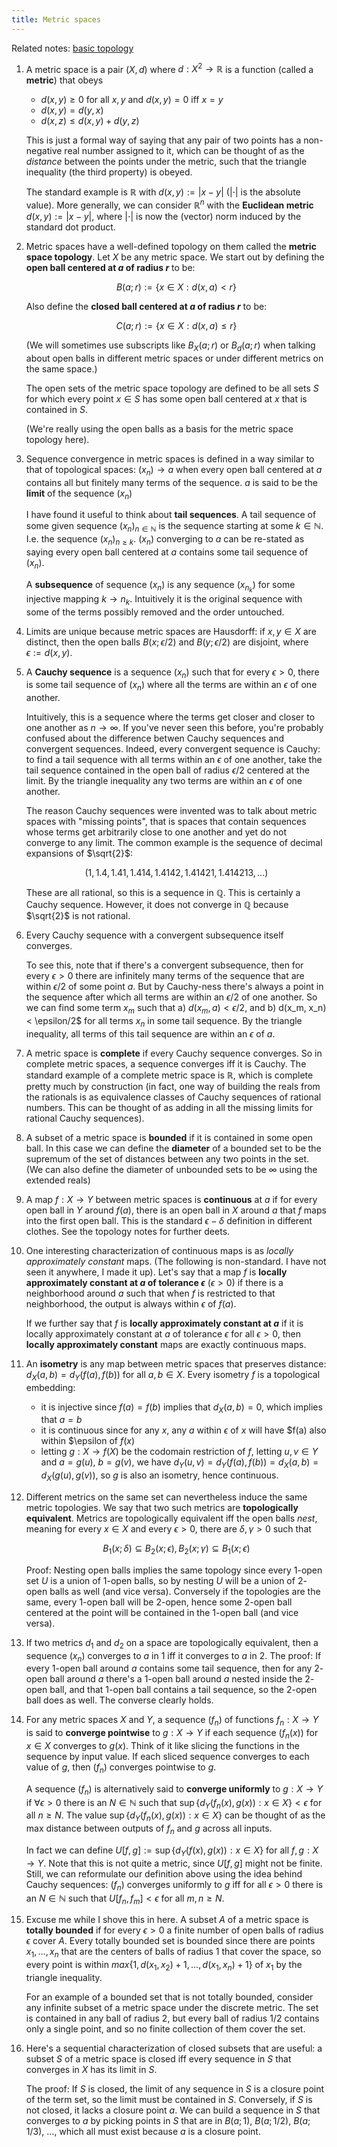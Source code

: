 ```yaml
---
title: Metric spaces
---
```

Related notes: [basic topology](basic_topology.html)

1. A metric space is a pair $(X, d)$ where $d: X^2 \to \mathbb{R}$ is a function (called a **metric**) that obeys

     - $d(x,y) \geq 0$ for all $x,y$ and $d(x, y) = 0$ iff $x = y$
     - $d(x, y) = d(y,x)$
     - $d(x, z) \leq d(x,y) + d(y,z)$

    This is just a formal way of saying that any pair of two points has a non-negative real number assigned to it, which can be thought of as the *distance* between the points under the metric, such that the triangle inequality (the third property) is obeyed.

    The standard example is $\mathbb{R}$ with $d(x,y) := |x - y|$ ($| \cdot |$ is the absolute value). More generally, we can consider $\mathbb{R}^n$ with the **Euclidean metric** $d(x, y) := |x - y|$, where $| \cdot |$ is now the (vector) norm induced by the standard dot product.

2. Metric spaces have a well-defined topology on them called the **metric space topology**. Let $X$ be any metric space. We start out by defining the **open ball centered at $a$ of radius $r$** to be:

    $$B(a; r) := \{ x \in X : d(x, a) < r\}$$

    Also define the **closed ball centered at $a$ of radius $r$** to be:
    
    $$C(a; r) := \{ x \in X : d(x, a) \leq r\}$$

    (We will sometimes use subscripts like $B_X(a; r)$ or $B_d(a; r)$ when talking about open balls in different metric spaces or under different metrics on the same space.)

    The open sets of the metric space topology are defined to be all sets $S$ for which every point $x \in S$ has some open ball centered at $x$ that is contained in $S$.

    (We're really using the open balls as a basis for the metric space topology here).


3. Sequence convergence in metric spaces is defined in a way similar to that of topological spaces: $(x_n) \to a$ when every open ball centered at $a$ contains all but finitely many terms of the sequence. $a$ is said to be the **limit** of the sequence $(x_n)$

    I have found it useful to think about **tail sequences**. A tail sequence of some given sequence $(x_n)_{n \in \mathbb{N}}$ is the sequence starting at some $k \in \mathbb{N}$. I.e. the sequence $(x_n)_{n \geq k}$. $(x_n)$ converging to $a$ can be re-stated as saying every open ball centered at $a$ contains some tail sequence of $(x_n)$.

    A **subsequence** of sequence $(x_n)$ is any sequence $(x_{n_k})$ for some injective mapping $k \to n_k$. Intuitively it is the original sequence with some of the terms possibly removed and the order untouched.

4. Limits are unique because metric spaces are Hausdorff: if $x, y \in X$ are distinct, then the open balls $B(x; \epsilon / 2)$ and $B(y; \epsilon / 2)$ are disjoint, where $\epsilon := d(x, y)$.

5. A **Cauchy sequence** is a sequence $(x_n)$ such that for every $\epsilon > 0$, there is some tail sequence of $(x_n)$ where all the terms are within an $\epsilon$ of one another.

    Intuitively, this is a sequence where the terms get closer and closer to one another as $n \to \infty$. If you've never seen this before, you're probably confused about the difference betwen Cauchy sequences and convergent sequences. Indeed, every convergent sequence is Cauchy: to find a tail sequence with all terms within an $\epsilon$ of one another, take the tail sequence contained in the open ball of radius $\epsilon / 2$ centered at the limit. By the triangle inequality any two terms are within an $\epsilon$ of one another.

    The reason Cauchy sequences were invented was to talk about metric spaces with "missing points", that is spaces that contain sequences whose terms get arbitrarily close to one another and yet do not converge to any limit. The common example is the sequence of decimal expansions of $\sqrt{2}$:

    $$(1, 1.4, 1.41, 1.414, 1.4142, 1.41421, 1.414213, ...)$$

    These are all rational, so this is a sequence in $\mathbb{Q}$. This is certainly a Cauchy sequence. However, it does not converge in $\mathbb{Q}$ because $\sqrt{2}$ is not rational.

6. Every Cauchy sequence with a convergent subsequence itself converges.

    To see this, note that if there's a convergent subsequence, then for every $\epsilon > 0$ there are infinitely many terms of the sequence that are within $\epsilon/2$ of some point $a$. But by Cauchy-ness there's always a point in the sequence after which all terms are within an $\epsilon/2$ of one another. So we can find some term $x_m$ such that a) $d(x_m, a) < \epsilon/2$, and b) d(x_m, x_n) < \epsilon/2$ for all terms $x_n$ in some tail sequence. By the triangle inequality, all terms of this tail sequence are within an $\epsilon$ of $a$.

7. A metric space is **complete** if every Cauchy sequence converges. So in complete metric spaces, a sequence converges iff it is Cauchy. The standard example of a complete metric space is $\mathbb{R}$, which is complete pretty much by construction (in fact, one way of building the reals from the rationals is as equivalence classes of Cauchy sequences of rational numbers. This can be thought of as adding in all the missing limits for rational Cauchy sequences).

8. A subset of a metric space is **bounded** if it is contained in some open ball. In this case we can define the **diameter** of a bounded set to be the supremum of the set of distances between any two points in the set. (We can also define the diameter of unbounded sets to be $\infty$ using the extended reals)

9. A map $f: X \to Y$ between metric spaces is **continuous** at $a$ if for every open ball in $Y$ around $f(a)$, there is an open ball in $X$ around $a$ that $f$ maps into the first open ball. This is the standard $\epsilon-\delta$ definition in different clothes. See the topology notes for further deets.

10. One interesting characterization of continuous maps is as *locally approximately constant* maps. (The following is non-standard. I have not seen it anywhere, I made it up). Let's say that a map $f$ is **locally approximately constant at $a$ of tolerance $\epsilon$** ($\epsilon > 0$) if there is a neighborhood around $a$ such that when $f$ is restricted to that neighborhood, the output is always within $\epsilon$ of $f(a)$.
    
    If we further say that $f$ is **locally approximately constant at $a$** if it is locally approximately constant at $a$ of tolerance $\epsilon$ for all $\epsilon > 0$, then **locally approximately constant** maps are exactly continuous maps.

11. An **isometry** is any map between metric spaces that preserves distance: $d_X(a, b) = d_Y(f(a), f(b))$ for all $a, b \in X$. Every isometry $f$ is a topological embedding:

     - it is injective since $f(a) = f(b)$ implies that $d_X(a, b) = 0$, which implies that $a = b$
     - it is continuous since for any $x$, any $a$ within $\epsilon$ of $x$ will have $f(a) also within $\epsilon of $f(x)$
     - letting $g: X \to f(X)$ be the codomain restriction of $f$, letting $u, v \in Y$ and $a = g(u)$, $b = g(v)$, we have $d_Y(u, v) = d_Y(f(a), f(b)) = d_X(a, b) = d_X(g(u), g(v))$, so $g$ is also an isometry, hence continuous.

12. Different metrics on the same set can nevertheless induce the same metric topologies. We say that two such metrics are **topologically equivalent**. Metrics are topologically equivalent iff the open balls *nest*, meaning for every $x \in X$ and every $\epsilon > 0$, there are $\delta, \gamma > 0$ such that

    $$B_1(x; \delta) \subseteq B_2(x; \epsilon), B_2(x; \gamma) \subseteq B_1(x; \epsilon)$$

    Proof: Nesting open balls implies the same topology since every $1$-open set $U$ is a union of $1$-open balls, so by nesting $U$ will be a union of $2$-open balls as well (and vice versa). Conversely if the topologies are the same, every $1$-open ball  will be $2$-open, hence some $2$-open ball centered at the point will be contained in the $1$-open ball (and vice versa).


13. If two metrics $d_1$ and $d_2$ on a space are topologically equivalent, then a sequence $(x_n)$ converges to $a$ in $1$ iff it converges to $a$ in $2$. The proof: If every $1$-open ball around $a$ contains some tail sequence, then for any $2$-open ball around $a$ there's a $1$-open ball around $a$ nested inside the $2$-open ball, and that $1$-open ball contains a tail sequence, so the $2$-open ball does as well. The converse clearly holds.


14. For any metric spaces $X$ and $Y$, a sequence $(f_n)$ of functions $f_n: X \to Y$ is said to **converge pointwise** to $g: X \to Y$ if each sequence $(f_n(x))$ for $x \in X$ converges to $g(x)$. Think of it like slicing the functions in the sequence by input value. If each sliced sequence converges to each value of $g$, then $(f_n)$ converges pointwise to $g$.

    A sequence $(f_n)$ is alternatively said to **converge uniformly** to $g: X \to Y$ if $\forall \epsilon > 0$ there is an $N \in \mathbb{N}$ such that $\sup \{d_Y(f_n(x), g(x)) : x \in X\} < \epsilon$ for all $n \geq N$. The value $\sup \{d_Y(f_n(x), g(x)) : x \in X\}$ can be thought of as the max distance between outputs of $f_n$ and $g$ across all inputs.

    In fact we can define $U[f, g] := \sup \{d_Y(f(x), g(x)) : x \in X\}$ for all $f, g: X \to Y$. Note that this is not quite a metric, since $U[f, g]$ might not be finite. Still, we can reformulate our definition above using the idea behind Cauchy sequences: $(f_n)$ converges uniformly to $g$ iff for all $\epsilon > 0$ there is an $N \in \mathbb{N}$ such that $U[f_n, f_m] < \epsilon$ for all $m, n \geq N$.

15. Excuse me while I shove this in here. A subset $A$ of a metric space is **totally bounded** if for every $\epsilon > 0$ a finite number of open balls of radius $\epsilon$ cover $A$. Every totally bounded set is bounded since there are points $x_1, \ldots, x_n$ that are the centers of balls of radius $1$ that cover the space, so every point is within $max \{1, d(x_1, x_2) + 1, \ldots, d(x_1, x_n) + 1\}$ of $x_1$ by the triangle inequality.

    For an example of a bounded set that is not totally bounded, consider any infinite subset of a metric space under the discrete metric. The set is contained in any ball of radius $2$, but every ball of radius $1/2$ contains only a single point, and so no finite collection of them cover the set.


16. Here's a sequential characterization of closed subsets that are useful: a subset $S$ of a metric space is closed iff every sequence in $S$ that converges in $X$ has its limit in $S$.

    The proof: If $S$ is closed, the limit of any sequence in $S$ is a closure point of the term set, so the limit must be contained in $S$. Conversely, if $S$ is not closed, it lacks a closure point $a$. We can build a sequence in $S$ that converges to $a$ by picking points in $S$ that are in $B(a; 1)$, $B(a; 1/2)$, $B(a; 1/3)$, $\ldots$, which all must exist because $a$ is a closure point.
